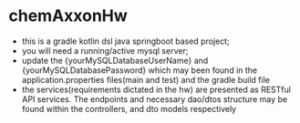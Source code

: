 # chemAxxonHw

- this is a gradle kotlin dsl java springboot based project;
- you will need a running/active mysql server;
- update the {yourMySQLDatabaseUserName} and {yourMySQLDatabasePassword} which may been found in the application.properties files(main and test) and the gradle build file
- the services(requirements dictated in the hw) are presented as RESTful API services. The endpoints and necessary dao/dtos structure may be found within the controllers, and dto models respectively

